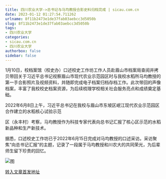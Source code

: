 ```yaml
---
title: 四川农业大学->总书记与马均教授合影史料归档完成 | sicau.com.cn
date: 2023-01-12 01:27:54.711262
urlname: 8f11b2473e1de37fab03aebcc3d5050b
slug: 8f11b2473e1de37fab03aebcc3d5050b
tags: 
- 四川农业大学
categories:
- sicau.com.cn
- 四川农业大学
authorbox: false
sidebar: false
---
```

1月10日，校档案馆（校史办）口述校史工作坊工作人员赴眉山市档案局查阅并拷贝带回关于习近平总书记视察眉山市现代农业示范园区时与我校水稻所马均教授的第一手合影照片及视频资料，并随即完成电子档案归档存档工作。此次带回的声像档案，丰富了我校校史档案资源，为后续梳理学校相关社会服务亮点和成绩奠定基础。

2022年6月8日上午，习近平总书记在我校与眉山市东坡区岷江现代农业示范园区合作建立的水稻核心试验示范
<!--more-->
区（永丰村）考察，马均教授作为科技专家代表向总书记汇报了核心区示范的水稻新品种和生产新技术。

据悉，口述校史工作坊已于2022年6月15日完成对马均教授的口述采访。采访聚焦“向总书记汇报”的主题，记录了一段属于马均教授和川农大的共同荣光，为后辈师生留下珍贵的回忆。

![图](https://news.sicau.edu.cn/__local/D/7A/A3/5C2C5E06EFFDD4C7A5A499DB245_922B86F7_11F68.jpg)

[转入文章首发地址](https://news.sicau.edu.cn/info/1078/70841.htm)